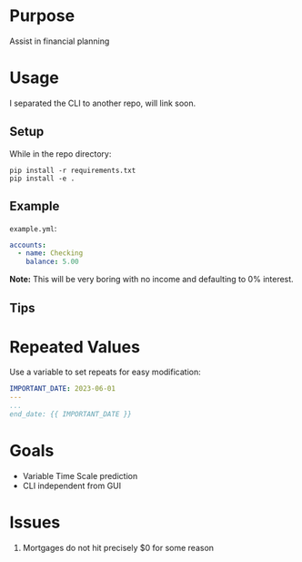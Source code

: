 # Purpose

Assist in financial planning

# Usage

I separated the CLI to another repo, will link soon.

## Setup

While in the repo directory:

```
pip install -r requirements.txt
pip install -e .
```

## Example

`example.yml`:

```yaml
accounts:
  - name: Checking
    balance: 5.00
```

**Note:** This will be very boring with no income and defaulting to
0% interest.

## Tips

# Repeated Values

Use a variable to set repeats for easy modification:

```yaml
IMPORTANT_DATE: 2023-06-01
---
...
end_date: {{ IMPORTANT_DATE }}
```

# Goals

- Variable Time Scale prediction
- CLI independent from GUI

# Issues

1. Mortgages do not hit precisely $0 for some reason